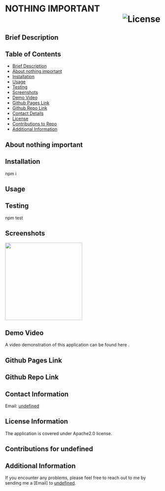 
# <div style="text-transform:uppercase">nothing important</style></div> <div align="right">![License](https://img.shields.io/badge/License-Apache2.0-blue)</div>

## Brief Description <a name='description'></a>
   

## Table of Contents
   * [Brief Description](#description)
   * [About nothing important](#about)
   * [Installation](#install)
   * [Usage](#usage)
   * [Testing](#test)
   * [Screenshots](#screenshots)
   * [Demo Video](#demo)
   * [Github Pages Link](#pages) 
   * [Github Repo Link](#repo)
   * [Contact Details](#contact)
   * [License](#license)
   * [Contributions to Repo](#contributions)
   * [Additional Information](#info)

## About nothing important <a name='about'></a>
   

   
## Installation <a name='install'></a>
   npm i

 
## Usage <a name='usage'></a>
      
    
  
## Testing <a name='test'></a>
   npm test

## Screenshots <a name='screenshots'></a>
   <img src="" style="height:250px">

   
## Demo Video <a name='demo'></a>
   A video demonstration of this application can be found here <a href="" target="_blank"></a>.
    
   
## Github Pages Link <a name='pages'></a>
   <a href="" target="_blank"></a>

   
## Github Repo Link <a name='repo'></a>
   <a href="" target="_blank"></a>
  
   
## Contact Information <a name='contact'></a>
   
   Email: <a href="mailto:undefined">undefined</a>

   
## License Information <a name='license'></a>
   The application is covered under Apache2.0 license.
  
   
## Contributions for undefined <a name='contributions'></a>
   
      
   
## Additional Information <a name='info'></a>
   If you encounter any problems, please feel free to reach out to me by sending me a [Email] to <a href="mailto:undefined">undefined</a>.
